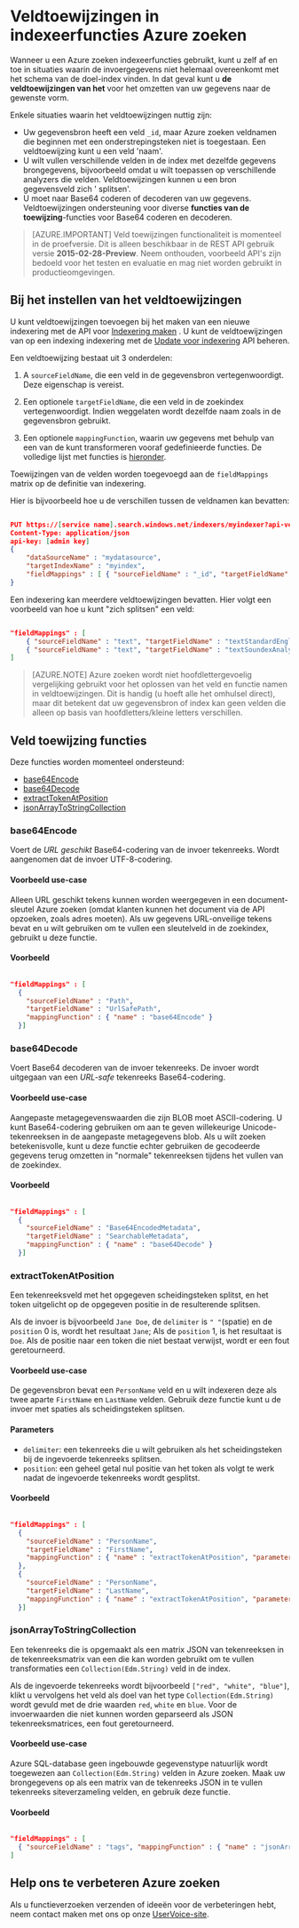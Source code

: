 <properties
pageTitle="Veldtoewijzingen in indexeerfuncties Azure zoeken"
description="Azure zoeken indexering veldtoewijzingen voor verschillen tussen de namen van velden en gegevensweergaven configureren"
services="search"
documentationCenter=""
authors="chaosrealm"
manager="pablocas"
editor="" />

<tags
ms.service="search"
ms.devlang="rest-api"
ms.workload="search" 
ms.topic="article"  
ms.tgt_pltfrm="na"
ms.date="10/17/2016"
ms.author="eugenesh" />

# <a name="field-mappings-in-azure-search-indexers"></a>Veldtoewijzingen in indexeerfuncties Azure zoeken

Wanneer u een Azure zoeken indexeerfuncties gebruikt, kunt u zelf af en toe in situaties waarin de invoergegevens niet helemaal overeenkomt met het schema van de doel-index vinden. In dat geval kunt u **de veldtoewijzingen van het** voor het omzetten van uw gegevens naar de gewenste vorm. 

Enkele situaties waarin het veldtoewijzingen nuttig zijn:
 
- Uw gegevensbron heeft een veld `_id`, maar Azure zoeken veldnamen die beginnen met een onderstrepingsteken niet is toegestaan. Een veldtoewijzing kunt u een veld 'naam'. 
- U wilt vullen verschillende velden in de index met dezelfde gegevens brongegevens, bijvoorbeeld omdat u wilt toepassen op verschillende analyzers die velden. Veldtoewijzingen kunnen u een bron gegevensveld zich ' splitsen'.
- U moet naar Base64 coderen of decoderen van uw gegevens. Veldtoewijzingen ondersteuning voor diverse **functies van de toewijzing**-functies voor Base64 coderen en decoderen.   


> [AZURE.IMPORTANT] Veld toewijzingen functionaliteit is momenteel in de proefversie. Dit is alleen beschikbaar in de REST API gebruik versie **2015-02-28-Preview**. Neem onthouden, voorbeeld API's zijn bedoeld voor het testen en evaluatie en mag niet worden gebruikt in productieomgevingen.

## <a name="setting-up-field-mappings"></a>Bij het instellen van het veldtoewijzingen

U kunt veldtoewijzingen toevoegen bij het maken van een nieuwe indexering met de API voor [Indexering maken](search-api-indexers-2015-02-28-preview.md#create-indexer) . U kunt de veldtoewijzingen van op een indexing indexering met de [Update voor indexering](search-api-indexers-2015-02-28-preview.md#update-indexer) API beheren. 

Een veldtoewijzing bestaat uit 3 onderdelen: 

1. A `sourceFieldName`, die een veld in de gegevensbron vertegenwoordigt. Deze eigenschap is vereist. 

2. Een optionele `targetFieldName`, die een veld in de zoekindex vertegenwoordigt. Indien weggelaten wordt dezelfde naam zoals in de gegevensbron gebruikt. 

3. Een optionele `mappingFunction`, waarin uw gegevens met behulp van een van de kunt transformeren vooraf gedefinieerde functies. De volledige lijst met functies is [hieronder](#mappingFunctions).

Toewijzingen van de velden worden toegevoegd aan de `fieldMappings` matrix op de definitie van indexering. 

Hier is bijvoorbeeld hoe u de verschillen tussen de veldnamen kan bevatten: 

```JSON

PUT https://[service name].search.windows.net/indexers/myindexer?api-version=[api-version]
Content-Type: application/json
api-key: [admin key]
{
    "dataSourceName" : "mydatasource",
    "targetIndexName" : "myindex",
    "fieldMappings" : [ { "sourceFieldName" : "_id", "targetFieldName" : "id" } ] 
} 
```

Een indexering kan meerdere veldtoewijzingen bevatten. Hier volgt een voorbeeld van hoe u kunt "zich splitsen" een veld:

```JSON

"fieldMappings" : [ 
    { "sourceFieldName" : "text", "targetFieldName" : "textStandardEnglishAnalyzer" },
    { "sourceFieldName" : "text", "targetFieldName" : "textSoundexAnalyzer" }, 
] 
```

> [AZURE.NOTE] Azure zoeken wordt niet hoofdlettergevoelig vergelijking gebruikt voor het oplossen van het veld en functie namen in veldtoewijzingen. Dit is handig (u hoeft alle het omhulsel direct), maar dit betekent dat uw gegevensbron of index kan geen velden die alleen op basis van hoofdletters/kleine letters verschillen.  

<a name="mappingFunctions"></a>
## <a name="field-mapping-functions"></a>Veld toewijzing functies

Deze functies worden momenteel ondersteund: 

- [base64Encode](#base64EncodeFunction)
- [base64Decode](#base64DecodeFunction)
- [extractTokenAtPosition](#extractTokenAtPositionFunction)
- [jsonArrayToStringCollection](#jsonArrayToStringCollectionFunction)

<a name="base64EncodeFunction"></a>
### <a name="base64encode"></a>base64Encode 

Voert de *URL geschikt* Base64-codering van de invoer tekenreeks. Wordt aangenomen dat de invoer UTF-8-codering. 

#### <a name="sample-use-case"></a>Voorbeeld use-case 

Alleen URL geschikt tekens kunnen worden weergegeven in een document-sleutel Azure zoeken (omdat klanten kunnen het document via de API opzoeken, zoals adres moeten). Als uw gegevens URL-onveilige tekens bevat en u wilt gebruiken om te vullen een sleutelveld in de zoekindex, gebruikt u deze functie.   

#### <a name="example"></a>Voorbeeld 

```JSON

"fieldMappings" : [ 
  { 
    "sourceFieldName" : "Path", 
    "targetFieldName" : "UrlSafePath",
    "mappingFunction" : { "name" : "base64Encode" } 
  }] 
```

<a name="base64DecodeFunction"></a>
### <a name="base64decode"></a>base64Decode

Voert Base64 decoderen van de invoer tekenreeks. De invoer wordt uitgegaan van een *URL-safe* tekenreeks Base64-codering. 

#### <a name="sample-use-case"></a>Voorbeeld use-case 

Aangepaste metagegevenswaarden die zijn BLOB moet ASCII-codering. U kunt Base64-codering gebruiken om aan te geven willekeurige Unicode-tekenreeksen in de aangepaste metagegevens blob. Als u wilt zoeken betekenisvolle, kunt u deze functie echter gebruiken de gecodeerde gegevens terug omzetten in "normale" tekenreeksen tijdens het vullen van de zoekindex.  

#### <a name="example"></a>Voorbeeld 

```JSON

"fieldMappings" : [ 
  { 
    "sourceFieldName" : "Base64EncodedMetadata", 
    "targetFieldName" : "SearchableMetadata",
    "mappingFunction" : { "name" : "base64Decode" } 
  }] 
```

<a name="extractTokenAtPositionFunction"></a>
### <a name="extracttokenatposition"></a>extractTokenAtPosition

Een tekenreeksveld met het opgegeven scheidingsteken splitst, en het token uitgelicht op de opgegeven positie in de resulterende splitsen.

Als de invoer is bijvoorbeeld `Jane Doe`, de `delimiter` is `" "`(spatie) en de `position` 0 is, wordt het resultaat `Jane`; Als de `position` 1, is het resultaat is `Doe`. Als de positie naar een token die niet bestaat verwijst, wordt er een fout geretourneerd.

#### <a name="sample-use-case"></a>Voorbeeld use-case 

De gegevensbron bevat een `PersonName` veld en u wilt indexeren deze als twee aparte `FirstName` en `LastName` velden. Gebruik deze functie kunt u de invoer met spaties als scheidingsteken splitsen.

#### <a name="parameters"></a>Parameters

- `delimiter`: een tekenreeks die u wilt gebruiken als het scheidingsteken bij de ingevoerde tekenreeks splitsen.
- `position`: een geheel getal nul positie van het token als volgt te werk nadat de ingevoerde tekenreeks wordt gesplitst.    

#### <a name="example"></a>Voorbeeld

```JSON 

"fieldMappings" : [ 
  { 
    "sourceFieldName" : "PersonName", 
    "targetFieldName" : "FirstName",
    "mappingFunction" : { "name" : "extractTokenAtPosition", "parameters" : { "delimiter" : " ", "position" : 0 } } 
  }, 
  { 
    "sourceFieldName" : "PersonName", 
    "targetFieldName" : "LastName",
    "mappingFunction" : { "name" : "extractTokenAtPosition", "parameters" : { "delimiter" : " ", "position" : 1 } } 
  }] 
```

<a name="jsonArrayToStringCollectionFunction"></a>
### <a name="jsonarraytostringcollection"></a>jsonArrayToStringCollection

Een tekenreeks die is opgemaakt als een matrix JSON van tekenreeksen in de tekenreeksmatrix van een die kan worden gebruikt om te vullen transformaties een `Collection(Edm.String)` veld in de index. 

Als de ingevoerde tekenreeks wordt bijvoorbeeld `["red", "white", "blue"]`, klikt u vervolgens het veld als doel van het type `Collection(Edm.String)` wordt gevuld met de drie waarden `red`, `white` en `blue`. Voor de invoerwaarden die niet kunnen worden geparseerd als JSON tekenreeksmatrices, een fout geretourneerd. 

#### <a name="sample-use-case"></a>Voorbeeld use-case

Azure SQL-database geen ingebouwde gegevenstype natuurlijk wordt toegewezen aan `Collection(Edm.String)` velden in Azure zoeken. Maak uw brongegevens op als een matrix van de tekenreeks JSON in te vullen tekenreeks siteverzameling velden, en gebruik deze functie. 

#### <a name="example"></a>Voorbeeld 

```JSON

"fieldMappings" : [ 
  { "sourceFieldName" : "tags", "mappingFunction" : { "name" : "jsonArrayToStringCollection" } }
] 
```

## <a name="help-us-make-azure-search-better"></a>Help ons te verbeteren Azure zoeken

Als u functieverzoeken verzenden of ideeën voor de verbeteringen hebt, neem contact maken met ons op onze [UserVoice-site](https://feedback.azure.com/forums/263029-azure-search/).